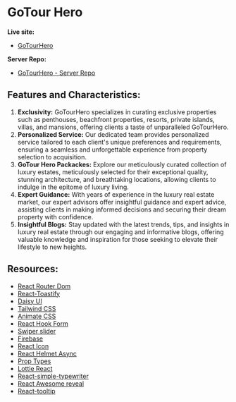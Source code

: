 # GoTour Hero

__Live site:__

- [GoTourHero](https://gotourhero.web.app/)

 __Server Repo:__

- [GoTourHero - Server Repo](https://github.com/sajjathossainbd/go-tour-hero-server)

## Features and Characteristics:

1. __Exclusivity:__ GoTourHero specializes in curating exclusive properties such as penthouses, beachfront properties, resorts, private islands, villas, and mansions, offering clients a taste of unparalleled  GoTourHero.
2. __Personalized Service:__ Our dedicated team provides personalized service tailored to each client's unique preferences and requirements, ensuring a seamless and unforgettable experience from property selection to acquisition.
3. __GoTour Hero Packackes:__  Explore our meticulously curated collection of luxury estates, meticulously selected for their exceptional quality, stunning architecture, and breathtaking locations, allowing clients to indulge in the epitome of luxury living.
4. __Expert Guidance:__ With years of experience in the luxury real estate market, our expert advisors offer insightful guidance and expert advice, assisting clients in making informed decisions and securing their dream property with confidence.
5. __Insightful Blogs:__  Stay updated with the latest trends, tips, and insights in luxury real estate through our engaging and informative blogs, offering valuable knowledge and inspiration for those seeking to elevate their lifestyle to new heights.


## Resources:

- [React Router Dom](https://reactrouter.com/en/main)
- [React-Toastify](https://fkhadra.github.io/react-toastify/introduction/)
- [Daisy UI](https://daisyui.com/)
- [Tailwind CSS](https://tailwindcss.com/)
- [Animate CSS](https://animate.style/)
- [React Hook Form](https://react-hook-form.com/)
- [Swiper slider](https://swiperjs.com/)
- [Firebase](https://console.firebase.google.com/)
- [React Icon](https://react-icons.github.io/react-icons/)
- [React Helmet Async](hhttps://www.npmjs.com/package/react-helmet-async)
- [Prop Types](https://www.npmjs.com/package/prop-types)
- [Lottie React](https://www.npmjs.com/package/prop-types)
- [React-simple-typewriter](https://www.npmjs.com/package/prop-types)
- [React Awesome reveal](https://www.npmjs.com/package/prop-types)
- [React-tooltip](https://www.npmjs.com/package/prop-types)

